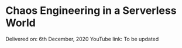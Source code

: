 # Chaos Engineering in a Serverless World

Delivered on: 6th December, 2020
YouTube link: To be updated

